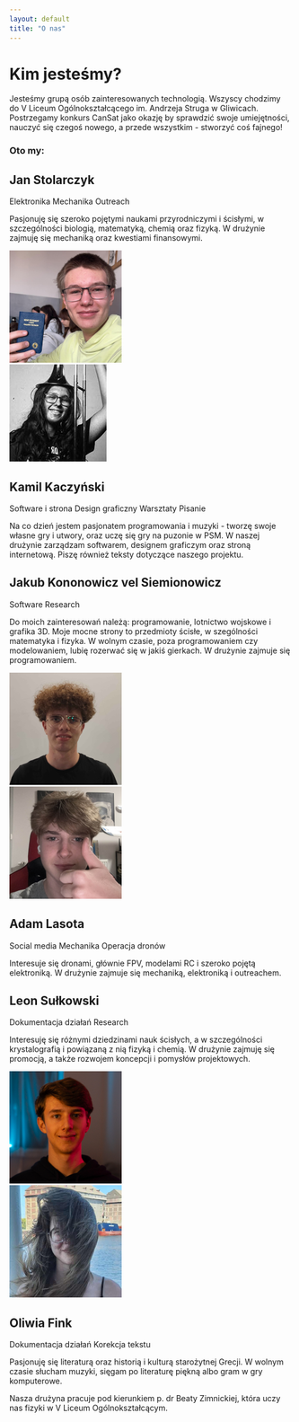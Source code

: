 ```yaml
---
layout: default
title: "O nas"
---
```


# Kim jesteśmy?

Jesteśmy grupą osób zainteresowanych technologią. Wszyscy chodzimy do V Liceum Ogólnokształcącego im. Andrzeja Struga w Gliwicach. Postrzegamy konkurs CanSat jako okazję by sprawdzić swoje umiejętności, nauczyć się czegoś nowego, a przede wszystkim - stworzyć coś fajnego!

### Oto my:

<div class="card-container">
    <div class="card card-person">
        <div>
            <h2>Jan Stolarczyk</h2>
            <div class="tag-list">
                <span class="tag-strong">Elektronika</span>
                <span>Mechanika</span>
                <span>Outreach</span>
            </div>
            <p>
                Pasjonuję się szeroko pojętymi naukami przyrodniczymi i ścisłymi, w szczególności biologią, matematyką, chemią oraz fizyką. W drużynie zajmuję się mechaniką oraz kwestiami finansowymi.
            </p>
        </div>
        <img class="avatar" src="assets/avatars/jan.png" alt="Jan Stolarczyk">
    </div>
    <div class="card card-person">
        <img class="avatar" src="assets/avatars/kamil.png" alt="Kamil Kaczyński">
        <div>
            <h2>Kamil Kaczyński</h2>
            <div class="tag-list">
                <span class="tag-strong">Software i strona</span>
                <span>Design graficzny</span>
                <span>Warsztaty</span>
                <span>Pisanie</span>
            </div>
            <p>
                Na co dzień jestem pasjonatem programowania i muzyki - tworzę swoje własne gry i utwory, oraz uczę się gry na puzonie w PSM. W naszej drużynie zarządzam softwarem, designem graficzym oraz stroną internetową. Piszę również teksty dotyczące naszego projektu.
            </p>
        </div>
    </div>
    <div class="card card-person">
        <div>
            <h2>Jakub Kononowicz vel Siemionowicz</h2>
            <div class="tag-list">
                <span class="tag-strong">Software</span>
                <span>Research</span>
            </div>
            <p>
                Do moich zainteresowań należą: programowanie, lotnictwo wojskowe i grafika 3D. Moje mocne strony to przedmioty ścisłe, w szególności matematyka i fizyka. W wolnym czasie, poza programowaniem czy modelowaniem, lubię rozerwać się w jakiś gierkach. W drużynie zajmuje się programowaniem.
            </p>
        </div>
        <img class="avatar" src="assets/avatars/kubakvs.png" alt="Jakub Kononowicz vel Siemionowicz">
    </div>
    <div class="card card-person">
        <img class="avatar" src="assets/avatars/adam.png" alt="Adam Lasota">
        <div>
            <h2>Adam Lasota</h2>
            <div class="tag-list">
                <span class="tag-strong">Social media</span>
                <span>Mechanika</span>
                <span>Operacja dronów</span>
            </div>
            <p>
                Interesuje się dronami, głównie FPV, modelami RC i szeroko pojętą elektroniką. W drużynie zajmuje się mechaniką, elektroniką i outreachem.
            </p>
        </div>
    </div>
    <div class="card card-person">
        <div>
            <h2>Leon Sułkowski</h2>
            <div class="tag-list">
                <span class="tag-strong">Dokumentacja działań</span>
                <span>Research</span>
            </div>
            <p>
                Interesuję się różnymi dziedzinami nauk ścisłych, a w szczególności krystalografią i powiązaną z nią fizyką i chemią. W drużynie zajmuję się promocją, a także rozwojem koncepcji i pomysłów projektowych.
            </p>
        </div>
        <img class="avatar" src="assets/avatars/leon.png" alt="Leon Sułkowski">
    </div>
    <div class="card card-person">
        <img class="avatar" src="assets/avatars/oliwia.png" alt="Oliwia Fink">
        <div>
            <h2>Oliwia Fink</h2>
            <div class="tag-list">
                <span class="tag-strong">Dokumentacja działań</span>
                <span>Korekcja tekstu</span>
            </div>
            <p>
                Pasjonuję się literaturą oraz historią i kulturą starożytnej Grecji. W wolnym czasie słucham muzyki, sięgam po literaturę piękną albo gram w gry komputerowe.
            </p>
        </div>
    </div>
</div>

Nasza drużyna pracuje pod kierunkiem p. dr Beaty Zimnickiej, która uczy nas fizyki w V Liceum Ogólnokształcącym.
